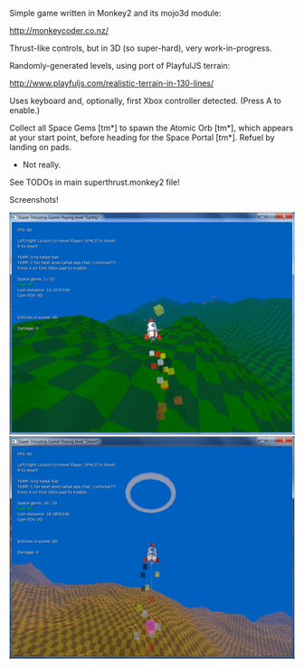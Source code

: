 Simple game written in Monkey2 and its mojo3d module:

http://monkeycoder.co.nz/

Thrust-like controls, but in 3D (so super-hard), very work-in-progress.

Randomly-generated levels, using port of PlayfulJS terrain:

http://www.playfuljs.com/realistic-terrain-in-130-lines/

Uses keyboard and, optionally, first Xbox controller detected. (Press A to enable.)

Collect all Space Gems [tm*] to spawn the Atomic Orb [tm*], which appears at your start point, before heading for the Space Portal [tm*]. Refuel by landing on pads.

* Not really.

See TODOs in main superthrust.monkey2 file!

Screenshots!

![Super Thrusting Game: Flying over terrain](https://raw.githubusercontent.com/DruggedBunny/Super-Thrusting-Game/master/screenshots/superthrust1.png)
![Super Thrusting Game: Heading for portal, carrying orb](https://raw.githubusercontent.com/DruggedBunny/Super-Thrusting-Game/master/screenshots/superthrust2.png)

